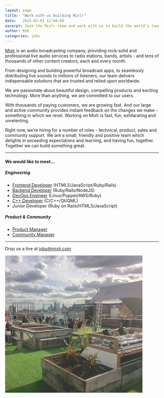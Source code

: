 ```yaml
---
layout: page
title:  "Work with us building Mixlr"
date:   2015-02-01 12:00:00
excerpt: Join the Mixlr team and work with us to build the world's leading audio broadcasting service. Find out more.
author: Rob
categories: jobs
---
```


[Mixlr](http://mixlr.com) is an audio broadcasting company, providing rock-solid and professional live audio services to radio stations, bands, artists - and tens of thousands of other content creators, each and every month.

From designing and building powerful broadcast apps, to seamlessly distributing live sounds to millions of listeners, our team delivers indispensable solutions that are trusted and relied upon worldwide.

We are passionate about beautiful design, compelling products and exciting technology. More than anything, we are committed to our users.

With thousands of paying customers, we are growing fast. And our large and active community provides instant feedback on the changes we make - something in which we revel. Working on Mixlr is fast, fun, exhilarating and unrelenting.

Right now, we’re hiring for a number of roles - technical, product, sales and community support. We are a small, friendly and positive team which delights in exceeding expectations and learning, and having fun, together. Together we can build something great.

---

#### We would like to meet...

##### Engineering

* [Frontend Developer](/jobs/frontend.html) (HTML5/JavaScript/Ruby/Rails)
* [Backend Developer](/jobs/backend.html) (Ruby/Rails/NodeJS)
* [DevOps Engineer](/jobs/devops.html) (Linux/Puppet/AWS/Ruby)
* [C++ Developer](/jobs/cpp.html) (C/C++/Qt/QML)
* Junior Developer (Ruby on Rails/HTML5/JavaScript)

##### Product & Community

* [Product Manager](/jobs/product.html)
* [Community Manager](/jobs/community.html)

---

Drop us a line at [jobs@mixlr.com](mailto:jobs@mixlr.com)

![Netil360 roof terrace](/images/netil360.png)

